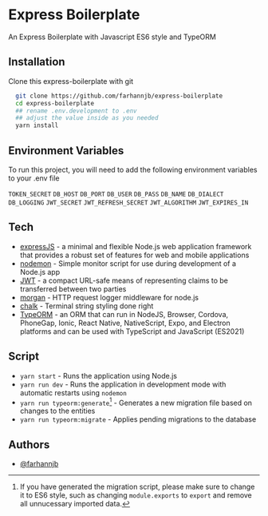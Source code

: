 # Express Boilerplate

An Express Boilerplate with Javascript ES6 style and TypeORM

## Installation

Clone this express-boilerplate with git

```bash
  git clone https://github.com/farhannjb/express-boilerplate
  cd express-boilerplate
  ## rename .env.development to .env
  ## adjust the value inside as you needed
  yarn install
```

## Environment Variables

To run this project, you will need to add the following environment variables to your .env file

`TOKEN_SECRET`
`DB_HOST`
`DB_PORT`
`DB_USER`
`DB_PASS`
`DB_NAME`
`DB_DIALECT`
`DB_LOGGING`
`JWT_SECRET`
`JWT_REFRESH_SECRET`
`JWT_ALGORITHM`
`JWT_EXPIRES_IN`

## Tech

- [expressJS](https://expressjs.com/) - a minimal and flexible Node.js web application framework that provides a robust set of features for web and mobile applications
- [nodemon](https://nodemon.io/) - Simple monitor script for use during development of a Node.js app
- [JWT](https://jwt.io/) - a compact URL-safe means of representing claims to be transferred between two parties
- [morgan](https://github.com/expressjs/morgan) - HTTP request logger middleware for node.js
- [chalk](https://github.com/chalk/chalk#readme) - Terminal string styling done right
- [TypeORM](https://typeorm.io/) - an ORM that can run in NodeJS, Browser, Cordova, PhoneGap, Ionic, React Native, NativeScript, Expo, and Electron platforms and can be used with TypeScript and JavaScript (ES2021)

## Script

- `yarn start` - Runs the application using Node.js
- `yarn run dev` - Runs the application in development mode with automatic restarts using `nodemon`
- `yarn run typeorm:generate`[^1] - Generates a new migration file based on changes to the entities
- `yarn run typeorm:migrate` - Applies pending migrations to the database

## Authors

- [@farhannjb](https://github.com/farhannjb)

[^1]: If you have generated the migration script, please make sure to change it to ES6 style, such as changing `module.exports` to `export` and remove all unnucessary imported data.
